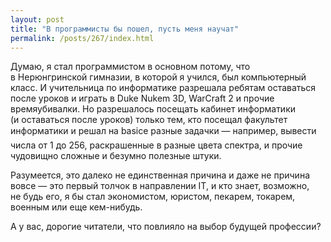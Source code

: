 ```yaml
---
layout: post
title: "В программисты бы пошел, пусть меня научат"
permalink: /posts/267/index.html
---
```

Думаю, я&nbsp;стал программистом в&nbsp;основном потому, что в&nbsp;Нерюнгринской гимназии, в&nbsp;которой я&nbsp;учился, был компьютерный класс. И&nbsp;учительница по&nbsp;информатике разрешала ребятам оставаться после уроков и&nbsp;играть в&nbsp;Duke Nukem 3D,&nbsp;WarCraft 2&nbsp;и&nbsp;прочие времяубивалки. Но&nbsp;разрешалось посещать кабинет информатики (и&nbsp;оставаться после уроков) только тем, кто посещал факультет информатики и&nbsp;решал на&nbsp;basic&#146;e&nbsp;разные задачки&nbsp;&#8212; например, вывести числа от&nbsp;1&nbsp;до&nbsp;256, раскрашенные в&nbsp;разные цвета спектра, и&nbsp;прочие чудовищно сложные и&nbsp;безумно полезные штуки.

Разумеется, это далеко не&nbsp;единственная причина и&nbsp;даже не&nbsp;причина вовсе&nbsp;&#8212; это первый толчок в&nbsp;направлении IT,&nbsp;и&nbsp;кто знает, возможно, не&nbsp;будь его, я&nbsp;бы стал экономистом, юристом, пекарем, токарем, военным или еще кем-нибудь.

А&nbsp;у&nbsp;вас, дорогие читатели, что повлияло на&nbsp;выбор будущей профессии?